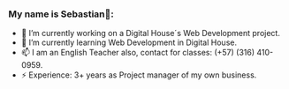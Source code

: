 ### My name is Sebastian👋:

- 🔭 I’m currently working on a Digital House´s Web Development project.
- 🌱 I’m currently learning Web Development in Digital House.
- 📫 I am an English Teacher also, contact for classes: (+57) (316) 410-0959. 
- ⚡ Experience: 3+ years as Project manager of my own business.
